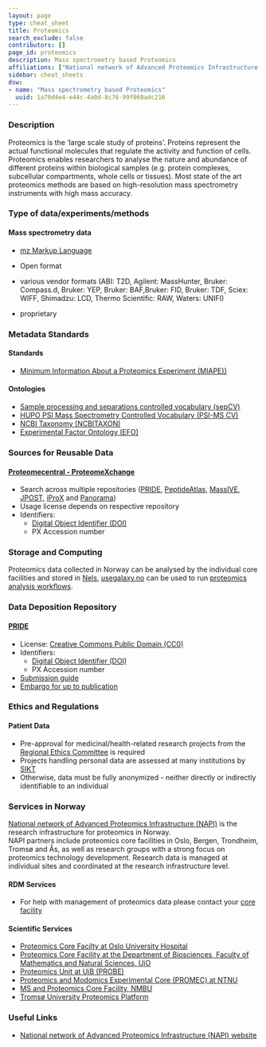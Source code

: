 ```yaml
---
layout: page
type: cheat_sheet
title: Proteomics
search_exclude: false
contributors: []
page_id: proteomics
description: Mass spectrometry based Proteomics
affiliations: ["National network of Advanced Proteomics Infrastructure (NAPI)"]
sidebar: cheat_sheets
dsw:
- name: "Mass spectrometry based Proteomics"
  uuid: 1a70d4e4-e44c-4a0d-8c76-99f068adc216
---
```


### Description
<!--Write about the domain, its purpose/use, and 2-3 lines on data management challenge when it comes to said domain research in Norway-->
Proteomics is the ‘large scale study of proteins’. Proteins represent the actual functional molecules that regulate the activity and function of cells.  Proteomics enables researchers to analyse the nature and abundance of different proteins within biological samples (e.g. protein complexes, subcellular compartments, whole cells or tissues). Most state of the art proteomics methods are based on high-resolution mass spectrometry instruments with high mass accuracy.

### Type of data/experiments/methods
#### Mass spectrometry data
- [mz Markup Language](https://doi.org/10.25504/FAIRsharing.26dmba)
- Open format


- various vendor formats (ABI: T2D, Agilent: MassHunter, Bruker: Compass.d, Bruker: YEP, Bruker: BAF,Bruker: FID, Bruker: TDF, Sciex: WIFF, Shimadzu: LCD, Thermo Scientific: RAW, Waters: UNIFI)
- proprietary


### Metadata Standards
#### Standards
- [Minimum Information About a Proteomics Experiment (MIAPE))](https://doi.org/10.25504/FAIRsharing.8vv5fc)

#### Ontologies
  - [Sample processing and separations controlled vocabulary (sepCV)](https://doi.org/10.25504/FAIRsharing.5744rq)
  - [HUPO PSI Mass Spectrometry Controlled Vocabulary (PSI-MS CV)](https://doi.org/10.25504/FAIRsharing.sxh2dp)
  - [NCBI Taxonomy (NCBITAXON)](https://doi.org/10.25504/FAIRsharing.fj07xj)
  - [Experimental Factor Ontology (EFO)](https://doi.org/10.25504/FAIRsharing.1gr4tz)

### Sources for Reusable Data
#### [Proteomecentral - ProteomeXchange](http://proteomecentral.proteomexchange.org/cgi/GetDataset)
- Search across multiple repositories ([PRIDE](https://doi.org/10.25504/FAIRsharing.e1byny), [PeptideAtlas](https://doi.org/10.25504/FAIRsharing.dvyrsz), [MassIVE](https://doi.org/10.25504/FAIRsharing.LYsiMd), [JPOST](https://doi.org/10.25504/FAIRsharing.p899f7), [iProX](https://doi.org/10.25504/FAIRsharing.4Sj3vE) and [Panorama](https://doi.org/10.25504/FAIRsharing.uBpQ1q))
- Usage license depends on respective repository
- Identifiers:
  - [Digital Object Identifier (DOI)](https://doi.org/10.25504/FAIRsharing.hFLKCn)
  - PX Accession number


### Storage and Computing
<!--Add information about e.g. NeLS, update this section when SEEK is deployed for NOR-OS metadata?-->
Proteomics data collected in Norway can be analysed by the individual core facilities and stored in [Nels](https://nels.bioinfo.no/pages/user-terms.xhtml), [usegalaxy.no](https://usegalaxy.no) can be used to run [proteomics analysis workflows](https://training.galaxyproject.org/training-material/topics/proteomics/).  


### Data Deposition Repository
#### [PRIDE](https://doi.org/10.25504/FAIRsharing.e1byny)
- License: [Creative Commons Public Domain (CC0)](https://creativecommons.org/share-your-work/public-domain/cc0/)
- Identifiers:
  - [Digital Object Identifier (DOI)](https://doi.org/10.25504/FAIRsharing.hFLKCn)
  - PX Accession number
- [Submission guide](https://www.ebi.ac.uk/pride/markdownpage/submitdatapage)
- [Embargo for up to publication](https://www.ebi.ac.uk/pride/markdownpage/submitdatapage#post-submission_steps)


### Ethics and Regulations
<!--Add information about laws and policies in Norway for relevant data types-->
#### Patient Data
- Pre-approval for medicinal/health-related research projects from the [Regional Ethics Committee](https://rekportalen.no/#hjem/home) is required
- Projects handling personal data are assessed at many institutions by [SIKT](https://sikt.no/fylle-ut-meldeskjema-personopplysninger)
- Otherwise, data must be fully anonymized - neither directly or indirectly identifiable to an individual

### Services in Norway
<!--Add one line description-->
[National network of Advanced Proteomics Infrastructure (NAPI)](https://www.napi.uio.no/) is the research infrastructure for proteomics in Norway.  
NAPI partners include proteomics core facilities in Oslo, Bergen, Trondheim, Tromsø and Ås, as well as research groups with a strong focus on proteomics technology development.
Research data is managed at individual sites and coordinated at the research infrastructure level.
#### RDM Services
- For help with management of proteomics data please contact your [core facility](https://www.napi.uio.no/about/)

#### Scientific Services
- [Proteomics Core Facilty at Oslo University Hospital](https://ous-research.no/proteomics/)
- [Proteomics Core Facility at the Department of Biosciences, Faculty of Mathematics and Natural Sciences, UiO](https://www.mn.uio.no/ibv/english/research/sections/bmb/research-groups/enzymology-and-protein-structure-and-function/proteomics-thiede/)
- [Proteomics Unit at UiB (PROBE) ](https://www.uib.no/en/rg/probe)
- [Proteomics and Modomics Experimental Core (PROMEC) at NTNU](https://www.ntnu.edu/mh/promec)
- [MS and Proteomics Core Facility, NMBU](https://www.nmbu.no/fakultet/kbm/oppdrag/ms_proteomics)
- [Tromsø University Proteomics Platform](https://en.uit.no/infrastruktur/enhet?p_document_id=669462)

### Useful Links
<!--Add a list of relevant external/global tools-->
- [National network of Advanced Proteomics Infrastructure (NAPI) website](https://www.napi.uio.no/)
